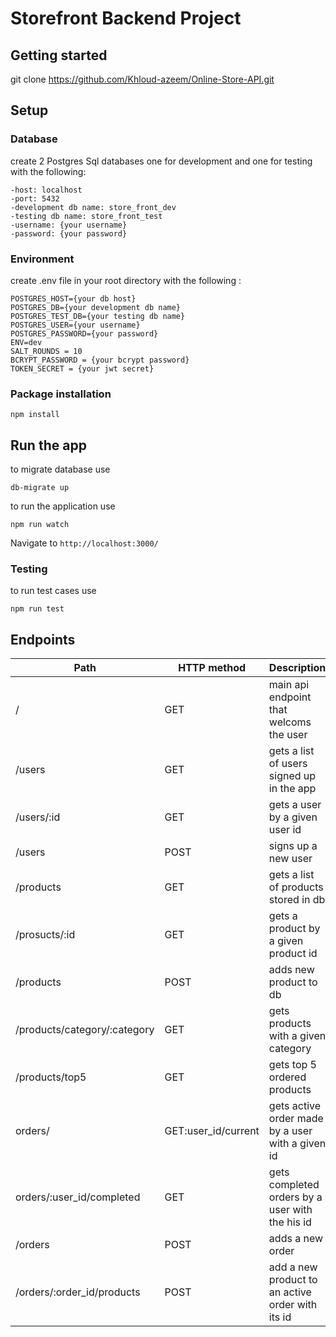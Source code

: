 # Storefront Backend Project

## Getting started
git clone https://github.com/Khloud-azeem/Online-Store-API.git

## Setup

### Database
create 2 Postgres Sql databases one for development and one for testing with the following:
```
-host: localhost
-port: 5432
-development db name: store_front_dev
-testing db name: store_front_test
-username: {your username}
-password: {your password}
```

### Environment
create .env file in your root directory with the following :
```
POSTGRES_HOST={your db host}
POSTGRES_DB={your development db name}
POSTGRES_TEST_DB={your testing db name}
POSTGRES_USER={your username}
POSTGRES_PASSWORD={your password}
ENV=dev
SALT_ROUNDS = 10
BCRYPT_PASSWORD = {your bcrypt password}
TOKEN_SECRET = {your jwt secret}
```

### Package installation
```
npm install
```

## Run the app
to migrate database use 
```
db-migrate up
```
to run the application use
```
npm run watch
```
Navigate to ```http://localhost:3000/```

### Testing
to run test cases use
```
npm run test
```

## Endpoints
|Path|HTTP method|Description|
|---|---|---|
|/|GET|main api endpoint that welcoms the user|
|/users|GET|gets a list of users signed up in the app|
|/users/:id|GET|gets a user by a given user id|
|/users|POST|signs up a new user|
|/products|GET|gets a list of products stored in db|
|/prosucts/:id|GET|gets a product by a given product id|
|/products|POST|adds new product to db|
|/products/category/:category|GET|gets products with a given category|
|/products/top5|GET|gets top 5 ordered products|
|orders/|GET:user_id/current|gets active order made by a user with a given id|
|orders/:user_id/completed|GET|gets completed orders by a user with the his id|
|/orders|POST|adds a new order|
|/orders/:order_id/products|POST|add a new product to an active order with its id|


<!-- # Storefront Backend Project

## Getting Started

This repo contains a basic Node and Express app to get you started in constructing an API. To get started, clone this repo and run `yarn` in your terminal at the project root.

## Required Technologies
Your application must make use of the following libraries:
- Postgres for the database
- Node/Express for the application logic
- dotenv from npm for managing environment variables
- db-migrate from npm for migrations
- jsonwebtoken from npm for working with JWTs
- jasmine from npm for testing

## Steps to Completion

### 1. Plan to Meet Requirements

In this repo there is a `REQUIREMENTS.md` document which outlines what this API needs to supply for the frontend, as well as the agreed upon data shapes to be passed between front and backend. This is much like a document you might come across in real life when building or extending an API. 

Your first task is to read the requirements and update the document with the following:
- Determine the RESTful route for each endpoint listed. Add the RESTful route and HTTP verb to the document so that the frontend developer can begin to build their fetch requests.    
**Example**: A SHOW route: 'blogs/:id' [GET] 

- Design the Postgres database tables based off the data shape requirements. Add to the requirements document the database tables and columns being sure to mark foreign keys.   
**Example**: You can format this however you like but these types of information should be provided
Table: Books (id:varchar, title:varchar, author:varchar, published_year:varchar, publisher_id:string[foreign key to publishers table], pages:number)

**NOTE** It is important to remember that there might not be a one to one ratio between data shapes and database tables. Data shapes only outline the structure of objects being passed between frontend and API, the database may need multiple tables to store a single shape. 

### 2.  DB Creation and Migrations

Now that you have the structure of the databse outlined, it is time to create the database and migrations. Add the npm packages dotenv and db-migrate that we used in the course and setup your Postgres database. If you get stuck, you can always revisit the database lesson for a reminder. 

You must also ensure that any sensitive information is hashed with bcrypt. If any passwords are found in plain text in your application it will not pass.

### 3. Models

Create the models for each database table. The methods in each model should map to the endpoints in `REQUIREMENTS.md`. Remember that these models should all have test suites and mocks.

### 4. Express Handlers

Set up the Express handlers to route incoming requests to the correct model method. Make sure that the endpoints you create match up with the enpoints listed in `REQUIREMENTS.md`. Endpoints must have tests and be CORS enabled. 

### 5. JWTs

Add JWT functionality as shown in the course. Make sure that JWTs are required for the routes listed in `REQUIUREMENTS.md`.

### 6. QA and `README.md`

Before submitting, make sure that your project is complete with a `README.md`. Your `README.md` must include instructions for setting up and running your project including how you setup, run, and connect to your database. 

Before submitting your project, spin it up and test each endpoint. If each one responds with data that matches the data shapes from the `REQUIREMENTS.md`, it is ready for submission! -->
